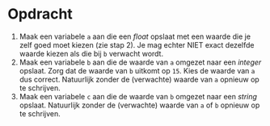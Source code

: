 <script>
  document.addEventListener("copy", function(e) {
    e.preventDefault();
    e.clipboardData.setData("text/plain", "");
  });

  document.addEventListener("DOMContentLoaded", function() {
    document.querySelectorAll("function").forEach(el => {
      const name = el.getAttribute("name");
      const inputsAttr = el.getAttribute("inputs");
      let html = `<span class="function">${name}</span>`;
      if (inputsAttr && inputsAttr.trim() !== "") {
        const inputs = inputsAttr.split(",");
        html += `<span class="functionseparators">(</span>`;
        html += inputs.map((input, i) => {
          const trimmed = input.trim();
          let typeClass = "functioninput-str"; // default to string
          if (/^-?\d+$/.test(trimmed)) {
            typeClass = "functioninput-int";
          } else if (/^-?\d*\.\d+$/.test(trimmed)) {
            typeClass = "functioninput-float";
          }
          return `<span class="${typeClass}">${trimmed}</span>${i < inputs.length - 1 ? '<span class="functionseparators">, </span>' : ''}`;
        }).join('');
        html += `<span class="functionseparators">)</span>`;
      }
      const codeEl = document.createElement("code");
      codeEl.innerHTML = html;
      el.replaceWith(codeEl);
    });
  });
</script>

<style>
  .invisible-text {
    color: transparent;
    font-size: 0.1em;
    display: inline;
    margin: 0;
    padding: 0;
  }
  /* To use this, put any text like this: 
  <span class="invisible-text">Your invisible text here</span> 
  */

  table {
    margin: 0 auto;       /* centers table horizontally */
  }
  th {
    font-size: 1.2em !important;
    white-space: nowrap;
  }
  td {
    white-space: nowrap;
  }

  .functioninput-int, .functioninput-float { color: red; }
  .functioninput-str { color: green; }
  .function { color: #a17702ff; }
  .functionseparators { color: black; }
</style>

# <b>Opdracht</b>
1. Maak een variabele <code>a</code> aan die een <i>float</i> opslaat met een waarde die je zelf goed moet kiezen (zie stap 2). Je mag echter NIET exact dezelfde waarde kiezen als die bij <code>b</code> verwacht wordt.
2. Maak een variabele <code>b</code> aan die de waarde van <code>a</code> omgezet naar een <i>integer</i> opslaat. Zorg dat de waarde van <code>b</code> uitkomt op <code>15</code>. Kies de waarde van <code>a</code> dus correct. Natuurlijk zonder de (verwachte) waarde van <code>a</code> opnieuw op te schrijven.
3. Maak een variabele <code>c</code> aan die de waarde van <code>b</code> omgezet naar een <i>string</i> opslaat. Natuurlijk zonder de (verwachte) waarde van <code>a</code> of <code>b</code> opnieuw op te schrijven.